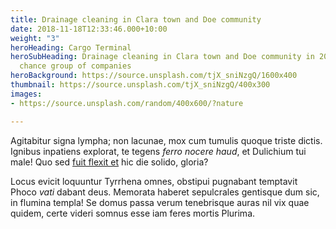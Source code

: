 ```yaml
---
title: Drainage cleaning in Clara town and Doe community
date: 2018-11-18T12:33:46.000+10:00
weight: "3"
heroHeading: Cargo Terminal
heroSubHeading: Drainage cleaning in Clara town and Doe community in 2018 under One
  chance group of companies
heroBackground: https://source.unsplash.com/tjX_sniNzgQ/1600x400
thumbnail: https://source.unsplash.com/tjX_sniNzgQ/400x300
images:
- https://source.unsplash.com/random/400x600/?nature

---
```

Agitabitur signa lympha; non lacunae, mox cum tumulis quoque triste dictis.
Ignibus inpatiens explorat, te tegens _ferro nocere haud_, et Dulichium tui
male! Quo sed [fuit flexit et](#vexant-achivi) hic die solido, gloria?

Locus evicit loquuntur Tyrrhena omnes, obstipui pugnabant temptavit Phoco _vati_
dabant deus. Memorata haberet sepulcrales gentisque dum sic, in flumina templa!
Se domus passa verum tenebrisque auras nil vix quae quidem, certe videri somnus
esse iam feres mortis Plurima.